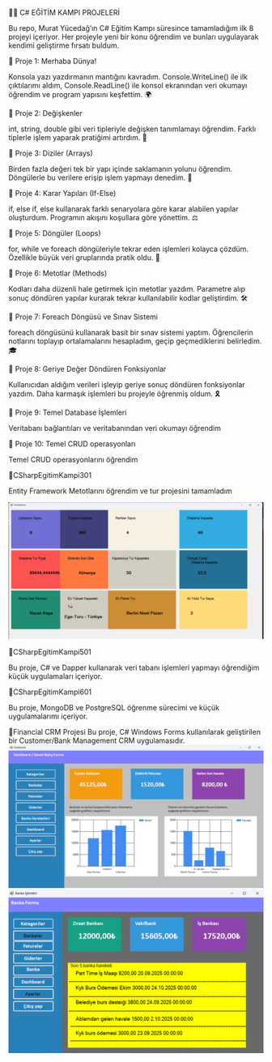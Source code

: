 📌🚀 C# EĞİTİM KAMPI PROJELERİ

Bu repo, Murat Yücedağ’ın C# Eğitim Kampı süresince tamamladığım ilk 8 projeyi içeriyor.
Her projeyle yeni bir konu öğrendim ve bunları uygulayarak kendimi geliştirme fırsatı buldum.

📌 Proje 1: Merhaba Dünya!

Konsola yazı yazdırmanın mantığını kavradım. Console.WriteLine() ile ilk çıktılarımı aldım, Console.ReadLine() ile konsol ekranından veri okumayı öğrendim  ve program yapısını keşfettim. 🌍

📌 Proje 2: Değişkenler

int, string, double gibi veri tipleriyle değişken tanımlamayı öğrendim. Farklı tiplerle işlem yaparak pratiğimi artırdım. 🔢

📌 Proje 3: Diziler (Arrays)

Birden fazla değeri tek bir yapı içinde saklamanın yolunu öğrendim. Döngülerle bu verilere erişip işlem yapmayı denedim. 🧩

📌 Proje 4: Karar Yapıları (If-Else)

if, else if, else kullanarak farklı senaryolara göre karar alabilen yapılar oluşturdum. Programın akışını koşullara göre yönettim. ⚖️

📌 Proje 5: Döngüler (Loops)

for, while ve foreach döngüleriyle tekrar eden işlemleri kolayca çözdüm. Özellikle büyük veri gruplarında pratik oldu. 🔄

📌 Proje 6: Metotlar (Methods)

Kodları daha düzenli hale getirmek için metotlar yazdım. Parametre alıp sonuç döndüren yapılar kurarak tekrar kullanılabilir kodlar geliştirdim. 🛠️

📌 Proje 7: Foreach Döngüsü ve Sınav Sistemi

foreach döngüsünü kullanarak basit bir sınav sistemi yaptım. Öğrencilerin notlarını toplayıp ortalamalarını hesapladım, geçip geçmediklerini belirledim. 🎓

📌 Proje 8: Geriye Değer Döndüren Fonksiyonlar

Kullanıcıdan aldığım verileri işleyip geriye sonuç döndüren fonksiyonlar yazdım. Daha karmaşık işlemleri bu projeyle öğrenmiş oldum. 🎗️

📌 Proje 9: Temel Database İşlemleri

Veritabanı bağlantıları ve veritabanından veri okumayı öğrendim

📌 Proje 10: Temel CRUD operasyonları

Temel CRUD operasyonlarını öğrendim


📌CSharpEgitimKampi301 

Entity Framework Metotlarını öğrendim ve tur projesini tamamladım

![Tur Projesi](images/Statistics.png)

📌CSharpEgitimKampi501 

Bu proje, C# ve Dapper kullanarak veri tabanı işlemleri yapmayı öğrendiğim küçük uygulamaları içeriyor.

📌CSharpEgitimKampi601 

Bu proje, MongoDB ve PostgreSQL öğrenme sürecimi ve küçük uygulamalarımı içeriyor.

📌Financial CRM Projesi
Bu proje, C# Windows Forms kullanılarak geliştirilen bir Customer/Bank Management CRM uygulamasıdır.
![FinancialCrm Projesi1](images/Dashboard.png)
![FinancialCrm Projesi2](images/Bank.png)

